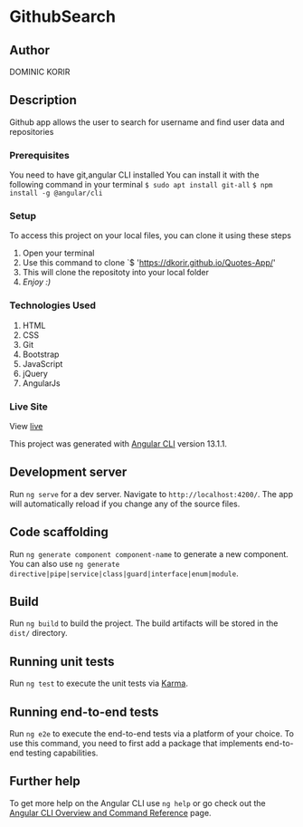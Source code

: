 # GithubSearch
## Author
DOMINIC KORIR
## Description
Github app allows the user to search for username and find user data and repositories
### Prerequisites
You need to have git,angular CLI installed
You can install it with the following command in your terminal
`$ sudo apt install git-all`
`$ npm install -g @angular/cli`


### Setup
To access this project on your local files, you can clone it using these steps
1. Open your terminal
1. Use this command to clone `$  'https://dkorir.github.io/Quotes-App/'
1. This will clone the repositoty into your local folder
1. _Enjoy :)_
### Technologies Used
1. HTML
1. CSS
1. Git
1. Bootstrap
1. JavaScript
1. jQuery
1. AngularJs
### Live Site
View [live](https://dkorir.github.io/github-search/)

This project was generated with [Angular CLI](https://dkorir.github.io/github-search/) version 13.1.1.

## Development server

Run `ng serve` for a dev server. Navigate to `http://localhost:4200/`. The app will automatically reload if you change any of the source files.

## Code scaffolding

Run `ng generate component component-name` to generate a new component. You can also use `ng generate directive|pipe|service|class|guard|interface|enum|module`.

## Build

Run `ng build` to build the project. The build artifacts will be stored in the `dist/` directory.

## Running unit tests

Run `ng test` to execute the unit tests via [Karma](https://karma-runner.github.io).

## Running end-to-end tests

Run `ng e2e` to execute the end-to-end tests via a platform of your choice. To use this command, you need to first add a package that implements end-to-end testing capabilities.

## Further help

To get more help on the Angular CLI use `ng help` or go check out the [Angular CLI Overview and Command Reference](https://angular.io/cli) page.
